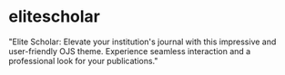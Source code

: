 # elitescholar
"Elite Scholar: Elevate your institution's journal with this impressive and user-friendly OJS theme. Experience seamless interaction and a professional look for your publications."
